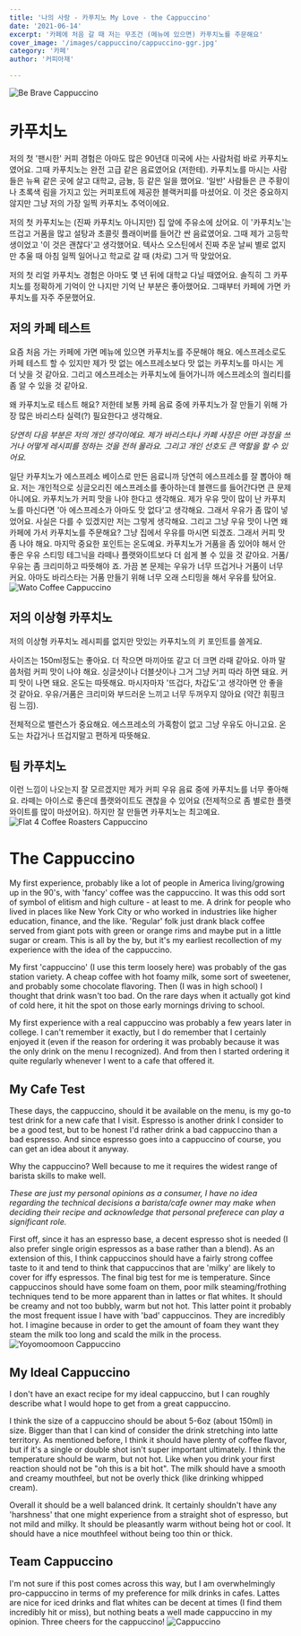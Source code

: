 ```yaml
---
title: '나의 사랑 - 카푸치노 My Love - the Cappuccino'
date: '2021-06-14'
excerpt: '카페에 처음 갈 때 저는 무조건 (메뉴에 있으면) 카푸치노를 주문해요'
cover_image: '/images/cappuccino/cappuccino-ggr.jpg'
category: '카페'
author: '커피아재'

---
```

![Be Brave Cappuccino](/images/cappuccino/cappuccino-bebrave.jpg "Be Brave's classic cappuccino")
# 카푸치노

저의 첫 '팬시한' 커피 경험은 아마도 많은 90년대 미국에 사는 사람처럼 바로 카푸치노였어요. 그때 카푸치노는 완전 고급 같은 음료였어요 (저한테). 카푸치노를 마시는 사람들은 뉴욕 같은 곳에 살고 대학교, 금늉, 등 같은 일을 했어요. '일반' 사람들은 큰 주황이나 초록색 림을 가지고 있는 커피포트에 제공한 블랙커피를 마셨어요. 이 것은 중요하지 않지만 그냥 저의 가장 일찍 카푸치노 추억이에요. 

저의 첫 카푸치노는 (진짜 카푸치노 아니지만) 집 앞에 주유소에 샀어요. 이 '카푸치노'는 뜨겁고 거품을 많고 설탕과 초콜릿 플래이버를 들어간 싼 음료였어요. 그때 제가 고등학생이었고 '이 것은 괜찮다'고 생각했어요. 텍사스 오스틴에서 진짜 추운 날씨 별로 없지만 추울 때 아침 일찍 일어나고 학교로 갈 때 (차로) 그거 딱 맞았어요. 

저의 첫 리얼 카푸치노 경험은 아마도 몇 년 뒤에 대학교 다닐 때였어요. 솔직히 그 카푸치노를 정확하게 기억이 안 나지만 기억 난 부분은 좋아했어요. 그때부터 카페에 가면 카푸치노를 자주 주문했어요. 

## 저의 카페 테스트

요즘 처음 가는 카페에 가면 메뉴에 있으면 카푸치노를 주문해야 해요. 에스프레소로도 카페 테스트 할 수 있지만 제가 맛 없는 에스프레소보다 맛 없는 카푸치노를 마시는 게 더 낫을 것 같아요.  그리고 에스프레소는 카푸치노에 들어가니까 에스프레소의 궐리티를 좀 알 수 있을 것 같아요.

왜 카푸치노로 테스트 해요? 저한테 보통 카페 음료 중에 카푸치노가 잘 만들기 위해 가장 많은 바리스타 실력(?) 필요한다고 생각해요.

*당연히 다음 부분은 저의 개인 생각이에요. 제가 바리스타나 카페 사장은 어떤 과정을 쓰거나 어떻게 레시피를 정하는 것을 전혀 몰라요. 그리고 개인 선호도 큰 역할을 할 수 있어요.*

일단 카푸치노가 에스프레소 베이스로 만든 음료니까 당연히 에스프레소를 잘 뽑아야 해요. 저는 개인적으로 싱글오리진 에스프레소를 좋아하는데 블랜드를 들어간다면 큰 문제 아니에요. 카푸치노가 커피 맛을 나야 한다고 생각해요. 제가 우유 맛이 많이 난 카푸치노를 마신다면 '아 에스프레소가 아마도 맛 없다'고 생각해요. 그래서 우유가 좀 많이 넣었어요. 사실은 다를 수 있겠지만 저는 그렇게 생각해요. 그리고 그냥 우유 맛이 나면 왜 카페에 가서 카푸치노를 주문해요? 그냥 집에서 우유를 마시면 되겠죠. 그래서 커피 맛 좀 나야 해요. 마지막 중요한 포인트는 온도예요. 카푸치노가 거품을 좀 있어야 해서 안 좋은 우유 스티밍 테그닉을 라떼나 플랫와이트보다 더 쉽게 볼 수 있을 것 같아요. 거품/우유는 좀 크리미하고  따뜻해야 죠. 가끔 본 문제는 우유가 너무 뜨겁거나 거품이 너무 커요. 아마도 바리스타는 거품 만들기 위해 너무 오래 스티밍을 해서 우유를 탔어요.
![Wato Coffee Cappuccino](/images/cappuccino/cappuccino-wato.jpg "Wato Coffee's cappuccino")
## 저의 이상형 카푸치노

저의 이상형 카푸치노 레시피를 없지만 맛있는 카푸치노의 키 포인트를 쓸게요.

사이즈는 150ml정도는 좋아요. 더 작으면 마끼아또 같고 더 크면 라때 같아요. 아까 말씀처럼 커피 맛이 나야 해요. 싱글샷이나 더블샷이나 그거 그냥 커피 따라 하면 돼요. 커피 맛이 나면 돼요. 온도는 따뜻해요. 마시자마자 '뜨겁다, 차갑도'고 생각아면 안 좋을 것 같아요. 우유/거품은 크리미와 부드러운 느끼고 너무 두꺼우지 않아요 (약간 휘핑크림 느낌).

전체적으로 밸런스가 중요해요. 에스프레소의 가혹함이 없고 그냥 우유도 아니고요. 온도는 차갑거나 뜨겁지말고 편하게 따뜻해요. 

## 팀 카푸치노

 이런 느낌이 나오는지 잘 모르겠지만 제가 커피 우유 음료 중에 카푸치노를 너무 좋아해요. 라떼는 아이스로 좋은데 플랫와이트도 괜찮을 수 있어요 (전제적으로 좀 별로한 플랫와이트를 많이 마셨어요). 하지만 잘 만들면 카푸치노는 최고예요. 
![Flat 4 Coffee Roasters Cappuccino](/images/cappuccino/cappuccino-flat4.jpg "Flat 4 Coffee's cappuccino")
# The Cappuccino

My first experience, probably like a lot of people in America living/growing up in the 90's, with 'fancy' coffee was the cappuccino. It was this odd sort of symbol of elitism and high culture - at least to me. A drink for people who lived in places like New York City or who worked in industries like higher education, finance, and the like. 'Regular' folk just drank black coffee served from giant pots with green or orange rims and maybe put in a little sugar or cream. This is all by the by, but it's my earliest recollection of my experience with the idea of the cappuccino.

My first 'cappuccino' (I use this term loosely here) was probably of the gas station variety. A cheap coffee with hot foamy milk, some sort of sweetener, and probably some chocolate flavoring. Then (I was in high school) I thought that drink wasn't too bad. On the rare days when it actually got kind of cold here, it hit the spot on those early mornings driving to school.

My first experience with a real cappuccino was probably a few years later in college. I can't remember it exactly, but I do remember that I certainly enjoyed it (even if the reason for ordering it was probably because it was the only drink on the menu I recognized). And from then I started ordering it quite regularly whenever I went to a cafe that offered it.

## My Cafe Test

These days, the cappuccino, should it be available on the menu, is my go-to test drink for a new cafe that I visit. Espresso is another drink I consider to be a good test, but to be honest I'd rather drink a bad cappuccino than a bad espresso. And since espresso goes into a cappuccino of course, you can get an idea about it anyway.

Why the cappuccino? Well because to me it requires the widest range of barista skills to make well. 

*These are just my personal opinions as a consumer, I have no idea regarding the technical decisions a barista/cafe owner may make when deciding their recipe and acknowledge that personal preferece can play a significant role.*

First off, since it has an espresso base, a decent espresso shot is needed (I also prefer single origin espressos as a base rather than a blend). As an extension of this, I think cappuccinos should have a fairly strong coffee taste to it and tend to think that cappuccinos that are 'milky' are likely to cover for iffy espressos. The final big test for me is temperature. Since cappuccinos should have some foam on them, poor milk steaming/frothing techniques tend to be more apparent than in lattes or flat whites. It should be creamy and not too bubbly, warm but not hot. This latter point it probably the most frequent issue I have with 'bad' cappuccinos. They are incredibly hot. I imagine because in order to get the amount of foam they want they steam the milk too long and scald the milk in the process. 
![Yoyomoomoon Cappuccino](/images/cappuccino/cappuccino-yoyoma.jpg "Yoyomoomoon's cappuccino has plenty of foam")
## My Ideal Cappuccino

I don't have an exact recipe for my ideal cappuccino, but I can roughly describe what I would hope to get from a great cappuccino.

I think the size of a cappuccino should be about 5-6oz (about 150ml) in size. Bigger than that I can kind of consider the drink stretching into latte territory. As mentioned before, I think it should have plenty of coffee flavor, but if it's a single or double shot isn't super important ultimately. I think the temperature should be warm, but not hot. Like when you drink your first reaction should not be "oh this is a bit hot". The milk should have a smooth and creamy mouthfeel, but not be overly thick (like drinking whipped cream). 

Overall it should be a well balanced drink. It certainly shouldn't have any 'harshness' that one might experience from a straight shot of espresso, but not mild and milky. It should be pleasantly warm without being hot or cool. It should have a nice mouthfeel without being too thin or thick. 

## Team Cappuccino

I'm not sure if this post comes across this way, but I am overwhelmingly pro-cappuccino in terms of my preference for milk drinks in cafes. Lattes are nice for iced drinks and flat whites can be decent at times (I find them incredibly hit or miss), but nothing beats a well made cappuccino in my opinion. Three cheers for the cappuccino!
![Cappuccino](/images/cappuccino/cappuccino-seogwipo.jpg "cappuccino with thick foam")